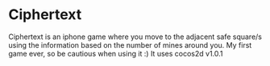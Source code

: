 Ciphertext
==========

Ciphertext is an iphone game where you move to the adjacent safe square/s using the information based on the number of mines around you. My first game ever, so be cautious when using it :)
It uses cocos2d v1.0.1
